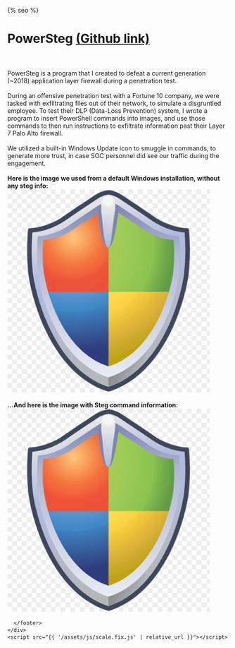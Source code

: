<html lang="{{ site.lang | default: "en-US" }}">
  <head>
    <meta charset="utf-8">
    <meta http-equiv="X-UA-Compatible" content="chrome=1">

{% seo %}
    <meta name="viewport" content="width=device-width">
    <!--[if lt IE 9]>
    <script src="//html5shiv.googlecode.com/svn/trunk/html5.js"></script>
    <![endif]-->
    <title>🔒🛡️ Jacob Kelley's Github 🛡️🔒</title>
  </head>
  <body>
    <div class="wrapper">
      <h1>PowerSteg <a href="https://github.com/exaybachay-ak/PowerSteg">(Github link)</a></h1>
        <br /><br />
        PowerSteg is a program that I created to defeat a current generation (~2018) application layer firewall during a penetration test. <br /><br />
        During an offensive penetration test with a Fortune 10 company, we were tasked with exfiltrating files out of their network, to simulate a disgruntled employee.  
        To test their DLP (Data-Loss Prevention) system, I wrote a program to insert PowerShell commands into images, and use those commands to then run instructions to exfiltrate information past their Layer 7 Palo Alto firewall.<br /><br />
        We utilized a built-in Windows Update icon to smuggle in commands, to generate more trust, in case SOC personnel did see our traffic during the engagement.<br /><br />
        <b>Here is the image we used from a default Windows installation, without any steg info:</b><br />
        <img src="/assets/images/Windows_Update_With_Steg.png" width="460" height="460"><br /><br />
      <b>...And here is the image with Steg command information:</b><br />
        <img src="/assets/images/Windows_Update_Without_Steg.png" width="460" height="460"><br />      
      <footer>

      </footer>
    </div>
    <script src="{{ '/assets/js/scale.fix.js' | relative_url }}"></script>

  </body>
</html>
